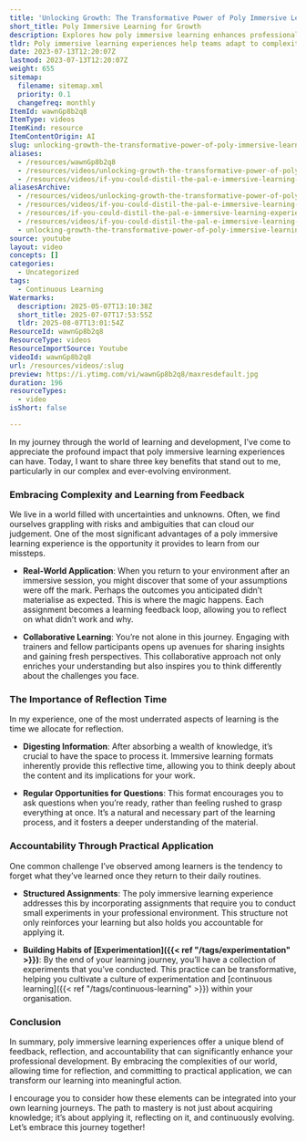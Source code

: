 ```yaml
---
title: 'Unlocking Growth: The Transformative Power of Poly Immersive Learning Experiences'
short_title: Poly Immersive Learning for Growth
description: Explores how poly immersive learning enhances professional growth through real-world feedback, reflection, collaboration, and practical application for lasting impact.
tldr: Poly immersive learning experiences help teams adapt to complexity by encouraging learning from real-world feedback, fostering collaboration, and providing time for reflection. They reinforce knowledge through structured assignments and practical experiments, which build habits of continuous improvement. Development managers should integrate these approaches to drive ongoing learning and accountability within their teams.
date: 2023-07-13T12:20:07Z
lastmod: 2023-07-13T12:20:07Z
weight: 655
sitemap:
  filename: sitemap.xml
  priority: 0.1
  changefreq: monthly
ItemId: wawnGp8b2q8
ItemType: videos
ItemKind: resource
ItemContentOrigin: AI
slug: unlocking-growth-the-transformative-power-of-poly-immersive-learning-experiences
aliases:
  - /resources/wawnGp8b2q8
  - /resources/videos/unlocking-growth-the-transformative-power-of-poly-immersive-learning-experiences
  - /resources/videos/if-you-could-distil-the-pal-e-immersive-learning-experience-into-3-major-benefits-what-are-they
aliasesArchive:
  - /resources/videos/unlocking-growth-the-transformative-power-of-poly-immersive-learning-experiences
  - /resources/videos/if-you-could-distil-the-pal-e-immersive-learning-experience-into-3-major-benefits,-what-are-they-
  - /resources/if-you-could-distil-the-pal-e-immersive-learning-experience-into-3-major-benefits,-what-are-they-
  - /resources/videos/if-you-could-distil-the-pal-e-immersive-learning-experience-into-3-major-benefits-what-are-they
  - unlocking-growth-the-transformative-power-of-poly-immersive-learning-experiences
source: youtube
layout: video
concepts: []
categories:
  - Uncategorized
tags:
  - Continuous Learning
Watermarks:
  description: 2025-05-07T13:10:38Z
  short_title: 2025-07-07T17:53:55Z
  tldr: 2025-08-07T13:01:54Z
ResourceId: wawnGp8b2q8
ResourceType: videos
ResourceImportSource: Youtube
videoId: wawnGp8b2q8
url: /resources/videos/:slug
preview: https://i.ytimg.com/vi/wawnGp8b2q8/maxresdefault.jpg
duration: 196
resourceTypes:
  - video
isShort: false

---
```

In my journey through the world of learning and development, I've come to appreciate the profound impact that poly immersive learning experiences can have. Today, I want to share three key benefits that stand out to me, particularly in our complex and ever-evolving environment.

### Embracing Complexity and Learning from Feedback

We live in a world filled with uncertainties and unknowns. Often, we find ourselves grappling with risks and ambiguities that can cloud our judgement. One of the most significant advantages of a poly immersive learning experience is the opportunity it provides to learn from our missteps. 

- **Real-World Application**: When you return to your environment after an immersive session, you might discover that some of your assumptions were off the mark. Perhaps the outcomes you anticipated didn’t materialise as expected. This is where the magic happens. Each assignment becomes a learning feedback loop, allowing you to reflect on what didn’t work and why.
  
- **Collaborative Learning**: You’re not alone in this journey. Engaging with trainers and fellow participants opens up avenues for sharing insights and gaining fresh perspectives. This collaborative approach not only enriches your understanding but also inspires you to think differently about the challenges you face.

### The Importance of Reflection Time

In my experience, one of the most underrated aspects of learning is the time we allocate for reflection. 

- **Digesting Information**: After absorbing a wealth of knowledge, it’s crucial to have the space to process it. Immersive learning formats inherently provide this reflective time, allowing you to think deeply about the content and its implications for your work.

- **Regular Opportunities for Questions**: This format encourages you to ask questions when you’re ready, rather than feeling rushed to grasp everything at once. It’s a natural and necessary part of the learning process, and it fosters a deeper understanding of the material.

### Accountability Through Practical Application

One common challenge I’ve observed among learners is the tendency to forget what they’ve learned once they return to their daily routines. 

- **Structured Assignments**: The poly immersive learning experience addresses this by incorporating assignments that require you to conduct small experiments in your professional environment. This structure not only reinforces your learning but also holds you accountable for applying it.

- **Building Habits of [Experimentation]({{< ref "/tags/experimentation" >}})**: By the end of your learning journey, you’ll have a collection of experiments that you’ve conducted. This practice can be transformative, helping you cultivate a culture of experimentation and [continuous learning]({{< ref "/tags/continuous-learning" >}}) within your organisation.

### Conclusion

In summary, poly immersive learning experiences offer a unique blend of feedback, reflection, and accountability that can significantly enhance your professional development. By embracing the complexities of our world, allowing time for reflection, and committing to practical application, we can transform our learning into meaningful action. 

I encourage you to consider how these elements can be integrated into your own learning journeys. The path to mastery is not just about acquiring knowledge; it’s about applying it, reflecting on it, and continuously evolving. Let’s embrace this journey together!
